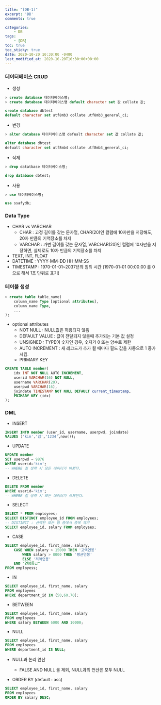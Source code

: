 ```yaml
---
title: "[DB-1]"
excerpt: 'DB'
comments: true

categories:
    - DB
tags:
    - [DB]
toc: true
toc_sticky: true
date: 2020-10-20 10:30:00 -0400
last_modified_at: 2020-10-20T10:30:00+08:00
---
```


### 데이터베이스 CRUD

- 생성

```sql
> create database 데이터베이스명;
> create database 데이터베이스명 default character set 값 collate 값;
```

```sql
create database dbtest
default character set utf8mb3 collate utf8mb3_general_ci;
```

- 변경

```sql
> alter database 데이터베이스명 defualt character set 값 collate 값;
```

```sql
alter database dbtest
defualt character set utf8mb4 collate utf8mb4_general_ci;
```

- 삭제

```sql
> drop datatbase 데이터베이스명;
```

```sql
drop database dbtest;
```

- 사용

```sql
> use 데이터베이스명;
```

```sql
use ssafydb;
```

### Data Type

- CHAR vs VARCHAR
  - CHAR : 고정 길이를 갖는 문자열, CHAR(20)인 컬럼에 10자만을 저장해도, 20자 만큼의 기억장소를 차지
  - VARCHAR : 가변 길이를 갖는 문자열, VARCHAR(20)인 컬럼에 10자만을 저장하면, 실제로도 10자 만큼의 기억장소를 차지
- TEXT, INT, FLOAT
- DATETIME : YYYY-MM-DD HH:MM:SS
- TIMESTAMP : 1970-01-01~2037년의 임의 시간 (1970-01-01 00:00:00 를 0으로 해서 1초 단위로 표기)

### 테이블 생성

```sql
> create table table_name(
    column_name Type [optional attributes],
    column_name Type,
    ...
);
```

- optional attributes
  - NOT NULL : NULL값은 허용되지 않음
  - DEFAULT VALUE : 값이 전달되지 않을때 추가되는 기본 값 설정
  - UNSIGNED : TYPE이 숫자인 경우, 숫자가 0 또는 양수로 제한
  - AUTO INCREMENT : 새 레코드가 추가 될 때마다 필드 값을 자동으로 1 증가시킴.
  - PRIMARY KEY

```sql
CREATE TABLE member(
    idx INT NOT NULL AUTO INCREMENT,
    userid VARCHAR(16) NOT NULL,
    username VARCHAR(20),
    userpwd VARCHAR(16),
    joindate TIMESTAMP NOT NULL DEFAULT current_timestamp,
    PRIMARY KEY (idx)
);
```

### DML

- INSERT

```sql
INSERT INTO member (user_id, username, userpwd, joindate)
VALUES ('kim','김','1234',now());
```

- UPDATE

```sql
UPDATE member
SET userpwd = 9876
WHERE userid='kim';
-- WHERE 절 생략 시 모든 데이터가 바뀐다.
```

- DELETE

```sql
DELETE FROM member
WHERE userid='kim';
-- WHERE 절 생략 시 모든 데이터가 삭제된다.
```

- SELECT

```sql
SELECT * FROM employees;
SELECT DISTINCT employee_id FROM employees;
-- DISTINCT : 선택된 모든 행 중에서 중복 제거
SELECT employee_id, salary FROM employees;
```

- CASE

```sql
SELECT employee_id, first_name, salary,
    CASE WHEN salary > 15000 THEN '고액연봉'
        WHEN salary > 8000 THEN '평균연봉'
        ELSE '저액연봉'
    END "연봉등급"
FROM employess;
```

- IN

```sql
SELECT employee_id, first_name, salary
FROM employees
WHERE department_id IN (50,60,70);
```

- BETWEEN

```sql
SELECT employee_id, first_name, salary
FROM employees
WHERE salary BETWEEN 6000 AND 10000;
```

- NULL

```sql
SELECT employee_id, first_name, salary
FROM employees
WHERE department_id IS NULL;
```

- NULL과 논리 연산

  - FALSE AND NULL 을 제외, NULL과의 연산은 모두 NULL

- ORDER BY (default : asc)

```sql
SELECT employee_id, first_name, salary
FROM employees
ORDER BY salary DESC;
```
